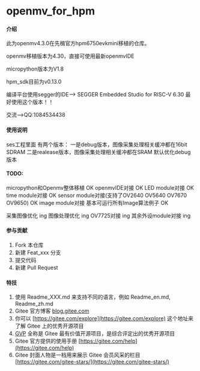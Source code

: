 # openmv_for_hpm

#### 介绍
此为openmv4.3.0在先楫官方hpm6750evkmini移植的仓库。

openmv移植版本为4.30，直接可使用最新openmvIDE

micropython版本为V1.8

hpm_sdk目前为v0.13.0 

编译平台使用segger的IDE--> SEGGER Embedded Studio for RISC-V 6.30  最好使用这个版本！！

交流-->QQ:1084534438

#### 使用说明
ses工程里面 有两个版本：
一是debug版本，图像采集处理相关缓冲都在16bit SDRAM
二是realease版本，图像采集处理相关缓冲都在SRAM
默认优化debug版本

#### TODO:
micropython和Openmv整体移植                            OK
openmvIDE对接                                         OK
LED module对接                                        OK
time module对接                                       OK
sensor module对接(支持了OV2640 OV5640 OV7670 OV9650)   OK
image module对接  基本可运行所有Image算法例子            OK

采集图像优化            ing
图像处理优化            ing
OV7725对接             ing
其余外设module对接      ing


#### 参与贡献

1.  Fork 本仓库
2.  新建 Feat_xxx 分支
3.  提交代码
4.  新建 Pull Request


#### 特技

1.  使用 Readme\_XXX.md 来支持不同的语言，例如 Readme\_en.md, Readme\_zh.md
2.  Gitee 官方博客 [blog.gitee.com](https://blog.gitee.com)
3.  你可以 [https://gitee.com/explore](https://gitee.com/explore) 这个地址来了解 Gitee 上的优秀开源项目
4.  [GVP](https://gitee.com/gvp) 全称是 Gitee 最有价值开源项目，是综合评定出的优秀开源项目
5.  Gitee 官方提供的使用手册 [https://gitee.com/help](https://gitee.com/help)
6.  Gitee 封面人物是一档用来展示 Gitee 会员风采的栏目 [https://gitee.com/gitee-stars/](https://gitee.com/gitee-stars/)
